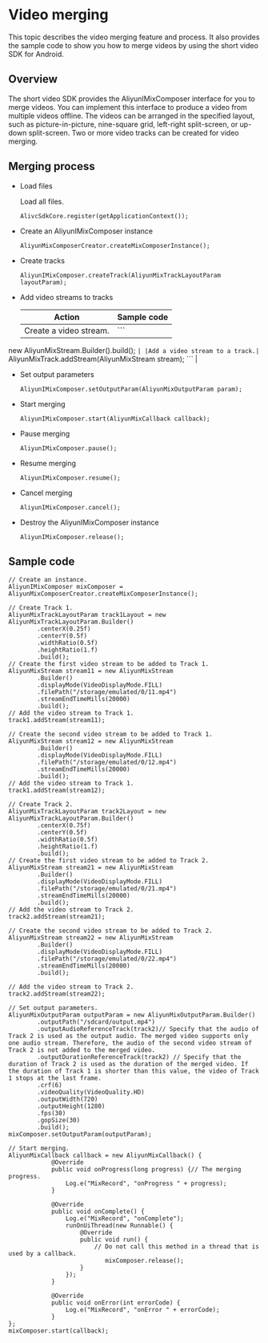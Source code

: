 # Video merging

This topic describes the video merging feature and process. It also provides the sample code to show you how to merge videos by using the short video SDK for Android.

## Overview

The short video SDK provides the AliyunIMixComposer interface for you to merge videos. You can implement this interface to produce a video from multiple videos offline. The videos can be arranged in the specified layout, such as picture-in-picture, nine-square grid, left-right split-screen, or up-down split-screen. Two or more video tracks can be created for video merging.

## Merging process

-   Load files

    Load all files.

    ```
    AlivcSdkCore.register(getApplicationContext());
    ```

-   Create an AliyunIMixComposer instance

    ```
    AliyunMixComposerCreator.createMixComposerInstance();
    ```

-   Create tracks

    ```
    AliyunIMixComposer.createTrack(AliyunMixTrackLayoutParam layoutParam);
    ```

-   Add video streams to tracks

    |Action|Sample code|
    |------|-----------|
    |Create a video stream.|    ```
new AliyunMixStream.Builder().build();
    ``` |
    |Add a video stream to a track.|    ```
AliyunMixTrack.addStream(AliyunMixStream stream);
    ``` |

-   Set output parameters

    ```
    AliyunIMixComposer.setOutputParam(AliyunMixOutputParam param);
    ```

-   Start merging

    ```
    AliyunIMixComposer.start(AliyunMixCallback callback);
    ```

-   Pause merging

    ```
    AliyunIMixComposer.pause();
    ```

-   Resume merging

    ```
    AliyunIMixComposer.resume();
    ```

-   Cancel merging

    ```
    AliyunIMixComposer.cancel();
    ```

-   Destroy the AliyunIMixComposer instance

    ```
    AliyunIMixComposer.release();
    ```


## Sample code

```
// Create an instance.
AliyunIMixComposer mixComposer = AliyunMixComposerCreator.createMixComposerInstance();

// Create Track 1.
AliyunMixTrackLayoutParam track1Layout = new AliyunMixTrackLayoutParam.Builder()
        .centerX(0.25f)
        .centerY(0.5f)
        .widthRatio(0.5f)
        .heightRatio(1.f)
        .build();
// Create the first video stream to be added to Track 1.
AliyunMixStream stream11 = new AliyunMixStream
        .Builder()
        .displayMode(VideoDisplayMode.FILL)
        .filePath("/storage/emulated/0/11.mp4")
        .streamEndTimeMills(20000)
        .build();
// Add the video stream to Track 1.
track1.addStream(stream11);

// Create the second video stream to be added to Track 1.
AliyunMixStream stream12 = new AliyunMixStream
        .Builder()
        .displayMode(VideoDisplayMode.FILL)
        .filePath("/storage/emulated/0/12.mp4")
        .streamEndTimeMills(20000)
        .build();
// Add the video stream to Track 1.
track1.addStream(stream12);

// Create Track 2.
AliyunMixTrackLayoutParam track2Layout = new AliyunMixTrackLayoutParam.Builder()
        .centerX(0.75f)
        .centerY(0.5f)
        .widthRatio(0.5f)
        .heightRatio(1.f)
        .build();
// Create the first video stream to be added to Track 2.
AliyunMixStream stream21 = new AliyunMixStream
        .Builder()
        .displayMode(VideoDisplayMode.FILL)
        .filePath("/storage/emulated/0/21.mp4")
        .streamEndTimeMills(20000)
        .build();
// Add the video stream to Track 2.
track2.addStream(stream21);

// Create the second video stream to be added to Track 2.
AliyunMixStream stream22 = new AliyunMixStream
        .Builder()
        .displayMode(VideoDisplayMode.FILL)
        .filePath("/storage/emulated/0/22.mp4")
        .streamEndTimeMills(20000)
        .build();

// Add the video stream to Track 2.
track2.addStream(stream22);

// Set output parameters.
AliyunMixOutputParam outputParam = new AliyunMixOutputParam.Builder()
        .outputPath("/sdcard/output.mp4")
        .outputAudioReferenceTrack(track2)// Specify that the audio of Track 2 is used as the output audio. The merged video supports only one audio stream. Therefore, the audio of the second video stream of Track 2 is not added to the merged video.
        .outputDurationReferenceTrack(track2) // Specify that the duration of Track 2 is used as the duration of the merged video. If the duration of Track 1 is shorter than this value, the video of Track 1 stops at the last frame.
        .crf(6)
        .videoQuality(VideoQuality.HD)
        .outputWidth(720)
        .outputHeight(1280)
        .fps(30)
        .gopSize(30)
        .build();
mixComposer.setOutputParam(outputParam);

// Start merging.
AliyunMixCallback callback = new AliyunMixCallback() {
            @Override
            public void onProgress(long progress) {// The merging progress.
                Log.e("MixRecord", "onProgress " + progress);
            }

            @Override
            public void onComplete() {
                Log.e("MixRecord", "onComplete");
                runOnUiThread(new Runnable() {
                    @Override
                    public void run() {
                        // Do not call this method in a thread that is used by a callback.
                           mixComposer.release();
                    }
                });
            }

            @Override
            public void onError(int errorCode) {
                Log.e("MixRecord", "onError " + errorCode);
            }
};
mixComposer.start(callback);
```

